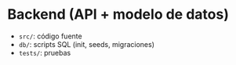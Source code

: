 # Backend (API + modelo de datos)
- `src/`: código fuente
- `db/`: scripts SQL (init, seeds, migraciones)
- `tests/`: pruebas
